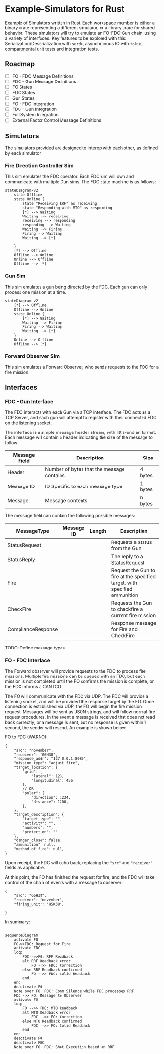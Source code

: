# Example-Simulators for Rust

Example of Simulators written in Rust. Each workspace member is either a binary crate representing a different simulator, or a library crate for shared behavior. These simulators will try to emulate an FO-FDC-Gun chain, using a variety of interfaces. Key features to be explored with this: Serialization/Deserialization with `serde`, asynchronous IO with `tokio`, compartmental unit tests and integration tests.

## Roadmap

- [ ] FO - FDC Message Definitions
- [ ] FDC - Gun Message Definitions
- [ ] FO States
- [ ] FDC States
- [ ] Gun States
- [ ] FO - FDC Integration
- [ ] FDC - Gun Integration
- [ ] Full System Integration
- [ ] External Factor Control Message Definitions

## Simulators

The simulators provided are designed to interop with each other, as defined by each simulator.

### Fire Direction Controller Sim

This sim emulates the FDC operator. Each FDC sim will own and communicate with multiple Gun sims.
The FDC state machine is as follows:

```mermaid
stateDiagram-v2
    state Offline
    state Online {
        state "Receiving RRF" as receiving
        state "Responding with MTO" as responding
        [*] --> Waiting
        Waiting --> receiving
        receiving --> responding
        responding --> Waiting
        Waiting --> Firing
        Firing --> Waiting
        Waiting --> [*]

    }
    [*] --> Offline
    Offline --> Online
    Online --> Offline
    Offline --> [*]
```

### Gun Sim

This sim emulates a gun being directed by the FDC. Each gun can only process one mission at a time.

```mermaid
stateDiagram-v2
    [*] --> Offline
    Offline --> Online 
    state Online {
        [*] --> Waiting
        Waiting --> Firing
        Firing --> Waiting
        Waiting --> [*]
    }
    Online --> Offline
    Offline --> [*]
```

### Forward Observer Sim

This sim emulates a Forward Observer, who sends requests to the FDC for a fire mission.

## Interfaces

### FDC - Gun Interface

The FDC interacts with each Gun via a TCP interface. The FDC acts as a TCP Server, and each gun will attempt to register with their connected FDC on the listening socket.

The interface is a simple message header stream, with little-endian format. Each message will contain a header indicating the size of the message to follow:

| Message Field | Description | Size |
| --- | --- | --- |
| Header | Number of bytes that the message contains | 4 bytes |
| Message ID | ID Specific to each message type | 1 bytes |
| Message | Message contents | n bytes |

The message field can contain the following possible messages:

| MessageType | Message ID | Length | Description |
| --- | --- | --- | --- |
| StatusRequest | | | Requests a status from the Gun |
| StatusReply | | | The reply to a StatusRequest |
| Fire | | | Request the Gun to fire at the specified target, with specified ammunition |
| CheckFire | | | Requests the Gun to checkfire a current fire mission |
| ComplianceResponse | | | Response message for Fire and CheckFire |

TODO: Define message types

### FO - FDC Interface

The Forward observer will provide requests to the FDC to process fire missions. Multiple fire missions can be queued with an FDC, but each mission is not completed until the FO confirms the mission is complete, or the FDC informs a CANTCO.

The FO will communicate with the FDC via UDP. The FDC will provide a listening socket, and will be provided the response target by the FO. Once connection is established via UDP, the FO will begin the fire mission request. Messages will be sent as JSON strings, and will follow normal fire request procedures. In the event a message is received that does not read back correctly, or a message is sent, but no response is given within 1 second, the sender will resend. An example is shown below:

FO to FDC (WARNO):

```jsonc
{
    "src": "november",
    "receiver": "G6H38",
    "response_addr": "127.0.0.1:8080",
    "mission_type": "adjust_fire",    
    "target_location": {
        "grid": {
            "lateral": 123,
            "longitudinal": 456
        },
        // OR
        "polar": {
            "direction": 1234,
            "distance": 1200,
        },
    },
    "target_description": {
        "target_type": "",
        "activity": "",
        "numbers": "",
        "protection": ""
    },
    "danger_close": false,
    "ammunition": null,
    "method_of_fire": null,
}
```

Upon receipt, the FDC will echo back, replacing the `"src"` and `"receiver"` fields as applicable.

At this point, the FO has finished the request for fire, and the FDC will take control of the chain of events with a message to observer:

```jsonc
{
    "src": "G6H38",
    "receiver": "november",
    "firing_unit": "H5K38",

}
```

In summary:

```mermaid

sequenceDiagram
    activate FO
    FO->>FDC: Request for Fire
    activate FDC
    loop
        FDC-->>FO: RFF Readback
        alt RRF Readback error
            FO -->> FDC: Correction
        else RRF Readback confirmed
            FO -->> FDC: Solid Readback
        end
    end
    deactivate FO
    Note over FO, FDC: Comm Silence while FDC processes RRF
    FDC ->> FO: Message to Observer
    activate FO
    loop
        FO -->> FDC: MTO Readback
        alt MTO Readback error
            FDC -->> FO: Correction
        else MTO Readback confirmed
            FDC -->> FO: Solid Readback
        end
    end
    deactivate FO
    deactivate FDC
    Note over FO, FDC: Shot Execution based on RRF

```
